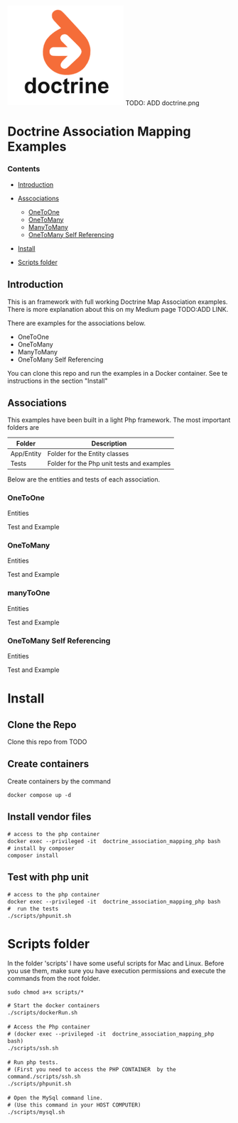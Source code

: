 <img src="/img/doctrine.png" width="262">
TODO: ADD doctrine.png

# Doctrine Association Mapping Examples

### Contents

* [Introduction](#intro-section)
* [Asscociations](#associations-section)

  * [OneToOne](#one-to-one-section)
  * [OneToMany](#one-to-many-section)
  * [ManyToMany](#many-to-many-section)
  * [OneToMany Self Referencing](#one-to-many-sr-section)
* [Install](#install-section)
* [Scripts folder](scripts-folder-section)

  <a name='intro-section'></a>

## Introduction

This is an framework with full working Doctrine Map Association examples.
There is more explanation about this on my Medium page
TODO:ADD LINK.

There are examples for the associations below.

* OneToOne
* OneToMany
* ManyToMany
* OneToMany Self Referencing

You can clone this repo and run the examples in a Docker container.
See te instructions in the section "Install"

<a name='associations-section'></a>

## Associations

This examples have been built in a light Php framework.
The most important folders are


| **Folder** | **Description**                            |
| ---------- | ------------------------------------------ |
| App/Entity | Folder for the Entity classes              |
| Tests      | Folder for the Php unit tests and examples |

Below are the entities and tests of each association.

<a name='one-to-one-section'></a>

### OneToOne

Entities

Test and Example

<a name='one-to-many-section'></a>

### OneToMany

Entities

Test and Example

<a name='many-to-many-section'></a>

### manyToOne

Entities

Test and Example

<a name='one-to-many-sr-section'></a>

### OneToMany Self Referencing

Entities

Test and Example

<a name='install-section'></a>

# Install

## Clone the Repo

Clone this repo from
TODO

## Create containers

Create containers by the command

```
docker compose up -d
```

## Install vendor files

```
# access to the php container
docker exec --privileged -it  doctrine_association_mapping_php bash
# install by composer
composer install
```

## Test with php unit

```
# access to the php container
docker exec --privileged -it  doctrine_association_mapping_php bash
#  run the tests 
./scripts/phpunit.sh 
```

<a name='scripts-folder-section'></a>

# Scripts folder

In the folder 'scripts' I have some useful scripts for Mac and Linux.
Before you use them, make sure you have execution permissions and
execute the commands from the root folder.

```
sudo chmod a+x scripts/*
```

```
# Start the docker containers
./scripts/dockerRun.sh

# Access the Php container 
# (docker exec --privileged -it  doctrine_association_mapping_php bash)
./scripts/ssh.sh

# Run php tests. 
# (First you need to access the PHP CONTAINER  by the command./scripts/ssh.sh
./scripts/phpunit.sh

# Open the MySql command line.
# (Use this command in your HOST COMPUTER)
./scripts/mysql.sh
```
